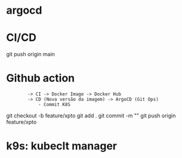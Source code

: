 # argocd

# CI/CD

git push origin main

# Github action 
            -> CI -> Docker Image -> Docker Hub
            -> CD (Nova versão da imagem) -> ArgoCD (Git Ops)
                - Commit K8S

git checkout -b feature/xpto
git add .
git commit -m ""
git push origin feature/xpto

# k9s: kubeclt manager
